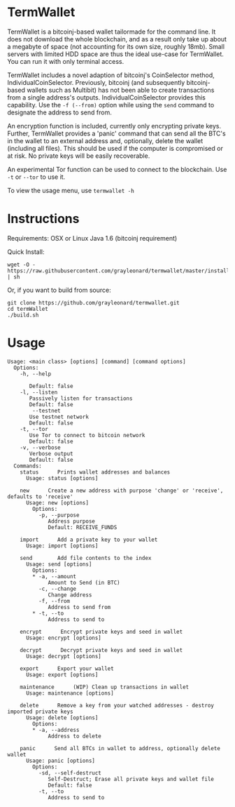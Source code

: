 TermWallet
==========

TermWallet is a bitcoinj-based wallet tailormade for the command line.  It does not download the whole blockchain, and as a result only take up about a megabyte of space (not accounting for its own size, roughly 18mb).  Small servers with limited HDD space are thus the ideal use-case for TermWallet.  You can run it with only terminal access.

TermWallet includes a novel adaption of bitcoinj's CoinSelector method, IndividualCoinSelector.  Previously, bitcoinj (and subsequently bitcoinj-based wallets such as Multibit) has not been able to create transactions from a single address's outputs.  IndividualCoinSelector provides this capability. Use the ```-f (--from)``` option while using the ```send``` command to designate the address to send from.

An encryption function is included, currently only encrypting private keys. Further, TermWallet provides a 'panic' command that can send all the BTC's in the wallet to an external address and, optionally, delete the wallet (including all files). This should be used if the computer is compromised or at risk.  No private keys will be easily recoverable.

An experimental Tor function can be used to connect to the blockchain.  Use ```-t``` or ```--tor``` to use it.

To view the usage menu, use ```termwallet -h```

Instructions
============

Requirements:
OSX or Linux
Java 1.6 (bitcoinj requirement)

Quick Install: 
```
wget -O - https://raw.githubusercontent.com/grayleonard/termwallet/master/install.sh | sh
```

Or, if you want to build from source:
```
git clone https://github.com/grayleonard/termwallet.git
cd termWallet
./build.sh
```

Usage
========
```
Usage: <main class> [options] [command] [command options]
  Options:
    -h, --help

       Default: false
    -l, --listen
       Passively listen for transactions
       Default: false
        --testnet
       Use testnet network
       Default: false
    -t, --tor
       Use Tor to connect to bitcoin network
       Default: false
    -v, --verbose
       Verbose output
       Default: false
  Commands:
    status      Prints wallet addresses and balances
      Usage: status [options]

    new      Create a new address with purpose 'change' or 'receive', defaults to 'receive'
      Usage: new [options]
        Options:
          -p, --purpose
             Address purpose
             Default: RECEIVE_FUNDS

    import      Add a private key to your wallet
      Usage: import [options]

    send        Add file contents to the index
      Usage: send [options]
        Options:
        * -a, --amount
             Amount to Send (in BTC)
          -c, --change
             Change address
          -f, --from
             Address to send from
        * -t, --to
             Address to send to

    encrypt      Encrypt private keys and seed in wallet
      Usage: encrypt [options]

    decrypt      Decrypt private keys and seed in wallet
      Usage: decrypt [options]

    export      Export your wallet
      Usage: export [options]

    maintenance      (WIP) Clean up transactions in wallet
      Usage: maintenance [options]

    delete      Remove a key from your watched addresses - destroy imported private keys
      Usage: delete [options]
        Options:
        * -a, --address
             Address to delete

    panic      Send all BTCs in wallet to address, optionally delete wallet
      Usage: panic [options]
        Options:
          -sd, --self-destruct
             Self-Destruct; Erase all private keys and wallet file
             Default: false
          -t, --to
             Address to send to
```
